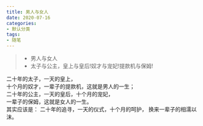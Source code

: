 ```yaml
---
title: 男人与女人
date: 2020-07-16
categories:
- 默认分类
tags:
- 随笔
---
```


> * 男人与女人
> * 太子与公主，皇上与皇后!奴才与宠妃!提款机与保姆!

  <!-- more -->

二十年的太子，一天的皇上，  
十个月的奴才，一辈子的提款机，这就是男人的一生；   
二十年的公主，一天的皇后，十个月的宠妃，  
一辈子的保姆，这就是女人的一生。   
其实应该是： 二十年的追寻，一天的仪式，十个月的呵护，
换来一辈子的相濡以沫。  
